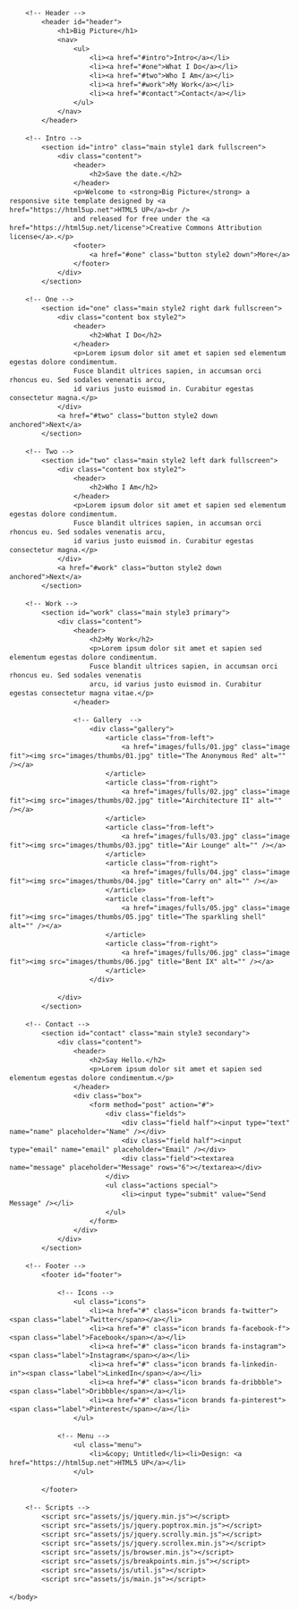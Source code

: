 <!DOCTYPE HTML>
<!--
	Big Picture by HTML5 UP
	html5up.net | @ajlkn
	Free for personal and commercial use under the CCA 3.0 license (html5up.net/license)
-->
<html>
	<head>
		<title>Big Picture by HTML5 UP</title>
		<meta charset="utf-8" />
		<meta name="viewport" content="width=device-width, initial-scale=1, user-scalable=no" />
		<link rel="stylesheet" href="assets/css/main.css" />
		<noscript><link rel="stylesheet" href="assets/css/noscript.css" /></noscript>
	</head>
	<body class="is-preload">

		<!-- Header -->
			<header id="header">
				<h1>Big Picture</h1>
				<nav>
					<ul>
						<li><a href="#intro">Intro</a></li>
						<li><a href="#one">What I Do</a></li>
						<li><a href="#two">Who I Am</a></li>
						<li><a href="#work">My Work</a></li>
						<li><a href="#contact">Contact</a></li>
					</ul>
				</nav>
			</header>

		<!-- Intro -->
			<section id="intro" class="main style1 dark fullscreen">
				<div class="content">
					<header>
						<h2>Save the date.</h2>
					</header>
					<p>Welcome to <strong>Big Picture</strong> a responsive site template designed by <a href="https://html5up.net">HTML5 UP</a><br />
					and released for free under the <a href="https://html5up.net/license">Creative Commons Attribution license</a>.</p>
					<footer>
						<a href="#one" class="button style2 down">More</a>
					</footer>
				</div>
			</section>

		<!-- One -->
			<section id="one" class="main style2 right dark fullscreen">
				<div class="content box style2">
					<header>
						<h2>What I Do</h2>
					</header>
					<p>Lorem ipsum dolor sit amet et sapien sed elementum egestas dolore condimentum.
					Fusce blandit ultrices sapien, in accumsan orci rhoncus eu. Sed sodales venenatis arcu,
					id varius justo euismod in. Curabitur egestas consectetur magna.</p>
				</div>
				<a href="#two" class="button style2 down anchored">Next</a>
			</section>

		<!-- Two -->
			<section id="two" class="main style2 left dark fullscreen">
				<div class="content box style2">
					<header>
						<h2>Who I Am</h2>
					</header>
					<p>Lorem ipsum dolor sit amet et sapien sed elementum egestas dolore condimentum.
					Fusce blandit ultrices sapien, in accumsan orci rhoncus eu. Sed sodales venenatis arcu,
					id varius justo euismod in. Curabitur egestas consectetur magna.</p>
				</div>
				<a href="#work" class="button style2 down anchored">Next</a>
			</section>

		<!-- Work -->
			<section id="work" class="main style3 primary">
				<div class="content">
					<header>
						<h2>My Work</h2>
						<p>Lorem ipsum dolor sit amet et sapien sed elementum egestas dolore condimentum.
						Fusce blandit ultrices sapien, in accumsan orci rhoncus eu. Sed sodales venenatis
						arcu, id varius justo euismod in. Curabitur egestas consectetur magna vitae.</p>
					</header>

					<!-- Gallery  -->
						<div class="gallery">
							<article class="from-left">
								<a href="images/fulls/01.jpg" class="image fit"><img src="images/thumbs/01.jpg" title="The Anonymous Red" alt="" /></a>
							</article>
							<article class="from-right">
								<a href="images/fulls/02.jpg" class="image fit"><img src="images/thumbs/02.jpg" title="Airchitecture II" alt="" /></a>
							</article>
							<article class="from-left">
								<a href="images/fulls/03.jpg" class="image fit"><img src="images/thumbs/03.jpg" title="Air Lounge" alt="" /></a>
							</article>
							<article class="from-right">
								<a href="images/fulls/04.jpg" class="image fit"><img src="images/thumbs/04.jpg" title="Carry on" alt="" /></a>
							</article>
							<article class="from-left">
								<a href="images/fulls/05.jpg" class="image fit"><img src="images/thumbs/05.jpg" title="The sparkling shell" alt="" /></a>
							</article>
							<article class="from-right">
								<a href="images/fulls/06.jpg" class="image fit"><img src="images/thumbs/06.jpg" title="Bent IX" alt="" /></a>
							</article>
						</div>

				</div>
			</section>

		<!-- Contact -->
			<section id="contact" class="main style3 secondary">
				<div class="content">
					<header>
						<h2>Say Hello.</h2>
						<p>Lorem ipsum dolor sit amet et sapien sed elementum egestas dolore condimentum.</p>
					</header>
					<div class="box">
						<form method="post" action="#">
							<div class="fields">
								<div class="field half"><input type="text" name="name" placeholder="Name" /></div>
								<div class="field half"><input type="email" name="email" placeholder="Email" /></div>
								<div class="field"><textarea name="message" placeholder="Message" rows="6"></textarea></div>
							</div>
							<ul class="actions special">
								<li><input type="submit" value="Send Message" /></li>
							</ul>
						</form>
					</div>
				</div>
			</section>

		<!-- Footer -->
			<footer id="footer">

				<!-- Icons -->
					<ul class="icons">
						<li><a href="#" class="icon brands fa-twitter"><span class="label">Twitter</span></a></li>
						<li><a href="#" class="icon brands fa-facebook-f"><span class="label">Facebook</span></a></li>
						<li><a href="#" class="icon brands fa-instagram"><span class="label">Instagram</span></a></li>
						<li><a href="#" class="icon brands fa-linkedin-in"><span class="label">LinkedIn</span></a></li>
						<li><a href="#" class="icon brands fa-dribbble"><span class="label">Dribbble</span></a></li>
						<li><a href="#" class="icon brands fa-pinterest"><span class="label">Pinterest</span></a></li>
					</ul>

				<!-- Menu -->
					<ul class="menu">
						<li>&copy; Untitled</li><li>Design: <a href="https://html5up.net">HTML5 UP</a></li>
					</ul>

			</footer>

		<!-- Scripts -->
			<script src="assets/js/jquery.min.js"></script>
			<script src="assets/js/jquery.poptrox.min.js"></script>
			<script src="assets/js/jquery.scrolly.min.js"></script>
			<script src="assets/js/jquery.scrollex.min.js"></script>
			<script src="assets/js/browser.min.js"></script>
			<script src="assets/js/breakpoints.min.js"></script>
			<script src="assets/js/util.js"></script>
			<script src="assets/js/main.js"></script>

	</body>
</html>